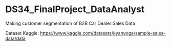 # DS34_FinalProject_DataAnalyst
Making customer segmentation of B2B Car Dealer Sales Data

Dataset Kaggle: https://www.kaggle.com/datasets/kyanyoga/sample-sales-data/data
